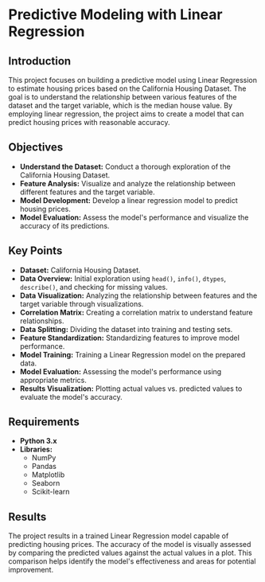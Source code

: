 # Predictive Modeling with Linear Regression

## Introduction
This project focuses on building a predictive model using Linear Regression to estimate housing prices based on the California Housing Dataset. The goal is to understand the relationship between various features of the dataset and the target variable, which is the median house value. By employing linear regression, the project aims to create a model that can predict housing prices with reasonable accuracy.

## Objectives
- **Understand the Dataset:** Conduct a thorough exploration of the California Housing Dataset.
- **Feature Analysis:** Visualize and analyze the relationship between different features and the target variable.
- **Model Development:** Develop a linear regression model to predict housing prices.
- **Model Evaluation:** Assess the model's performance and visualize the accuracy of its predictions.

## Key Points

- **Dataset:** California Housing Dataset.
- **Data Overview:** Initial exploration using `head()`, `info()`, `dtypes`, `describe()`, and checking for missing values.
- **Data Visualization:** Analyzing the relationship between features and the target variable through visualizations.
- **Correlation Matrix:** Creating a correlation matrix to understand feature relationships.
- **Data Splitting:** Dividing the dataset into training and testing sets.
- **Feature Standardization:** Standardizing features to improve model performance.
- **Model Training:** Training a Linear Regression model on the prepared data.
- **Model Evaluation:** Assessing the model's performance using appropriate metrics.
- **Results Visualization:** Plotting actual values vs. predicted values to evaluate the model's accuracy.

## Requirements
- **Python 3.x**
- **Libraries:**
  - NumPy
  - Pandas
  - Matplotlib
  - Seaborn
  - Scikit-learn

## Results
The project results in a trained Linear Regression model capable of predicting housing prices. The accuracy of the model is visually assessed by comparing the predicted values against the actual values in a plot. This comparison helps identify the model's effectiveness and areas for potential improvement.
